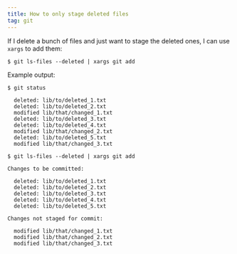 ```yaml
---
title: How to only stage deleted files
tag: git
---
```


If I delete a bunch of files and just want to stage the deleted ones, I can use `xargs` to add them:

```shell
$ git ls-files --deleted | xargs git add
```

Example output:

```shell
$ git status

  deleted: lib/to/deleted_1.txt
  deleted: lib/to/deleted_2.txt
  modified lib/that/changed_1.txt
  deleted: lib/to/deleted_3.txt
  deleted: lib/to/deleted_4.txt
  modified lib/that/changed_2.txt
  deleted: lib/to/deleted_5.txt
  modified lib/that/changed_3.txt
```

```
$ git ls-files --deleted | xargs git add
```

```
Changes to be committed:

  deleted: lib/to/deleted_1.txt
  deleted: lib/to/deleted_2.txt
  deleted: lib/to/deleted_3.txt
  deleted: lib/to/deleted_4.txt
  deleted: lib/to/deleted_5.txt

Changes not staged for commit:

  modified lib/that/changed_1.txt
  modified lib/that/changed_2.txt
  modified lib/that/changed_3.txt
```
